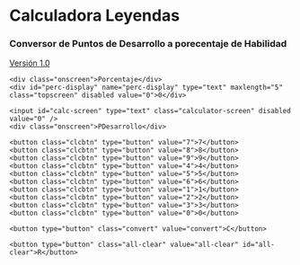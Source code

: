 # Calculadora Leyendas
### Conversor de Puntos de Desarrollo a porecentaje de Habilidad


<p><a href="https://raw.githack.com/Pyroster/LeyCalc/main/LeyCalc.html" title="Title">
Versión 1.0</a></p>

<html>
  <head>
    <meta charset="utf-8">
	    <meta http-equiv="X-UA-Compatible" content="IE=edge">
	    <meta name="viewport" content="width=device-width, initial-scale=1.0">
    <title>Calculadora Leyendas</title>
	    <link href="https://github.com/Pyroster/LeyCalc/blob/6e40285391030ba25c227a29923137185631de57/LeyCalc.css" rel="stylesheet" type="text/css">
  </head>
  <body>

<!--- calculadora leyendas --->
<div class="calculator">

  <div class="screen">

    <div class="onscreen">Porcentaje</div>
    <div id="perc-display" name="perc-display" type="text" maxlength="5" class="topscreen" disabled value="0">0</div>

    <input id="calc-screen" type="text" class="calculator-screen" disabled value="0" />
    <div class="onscreen">PDesarrollo</div>

  </div>

  <div class="calculator-keys">

    <button class="clcbtn" type="button" value="7">7</button>
    <button class="clcbtn" type="button" value="8">8</button>
    <button class="clcbtn" type="button" value="9">9</button>
    <button class="clcbtn" type="button" value="4">4</button>
    <button class="clcbtn" type="button" value="5">5</button>
    <button class="clcbtn" type="button" value="6">6</button>
    <button class="clcbtn" type="button" value="1">1</button>
    <button class="clcbtn" type="button" value="2">2</button>
    <button class="clcbtn" type="button" value="3">3</button>
    <button class="clcbtn" type="button" value="0">0</button>

    <button type="button" class="convert" value="convert">C</button>

    <button type="button" class="all-clear" value="all-clear" id="all-clear">R</button>

  </div>

</div>
   <script src="LeyCalc.js"></script>	
 </body>
</html>
